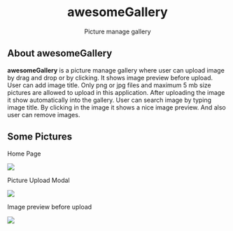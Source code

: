 <h1 align="center">awesomeGallery</h1>

<p align="center">
    Picture manage gallery
</p>

## About awesomeGallery

**awesomeGallery** is a picture manage gallery where user can upload image by drag and drop or by clicking. It shows image preview before upload. User can add image title. Only png or jpg files and maximum 5 mb size pictures are allowed to upload in this application. After uploading the image it show automatically into the gallery. User can search image by typing image title. By clicking in the image it shows a nice image preview. And also user can remove images. 

## Some Pictures

<p>Home Page</p>
<img src="https://smdurjoy.netlify.app/images/awesomeGallery.png">

<p>Picture Upload Modal</p>
<img src="https://smdurjoy.netlify.app/images/awesomeGalleryModal.png">

<p>Image preview before upload</p>
<img src="https://smdurjoy.netlify.app/images/awesomeGalleryImagePreview.png">